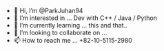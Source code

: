 - 👋 Hi, I’m @ParkJuhan94
- 👀 I’m interested in ... Dev with C++ / Java / Python
- 🌱 I’m currently learning ... this and that..
- 💞️ I’m looking to collaborate on ... 
- 📫 How to reach me ... +82-10-5115-2980

<!---
ParkJuhan94/ParkJuhan94 is a ✨ special ✨ repository because its `README.md` (this file) appears on your GitHub profile.
You can click the Preview link to take a look at your changes.
--->
